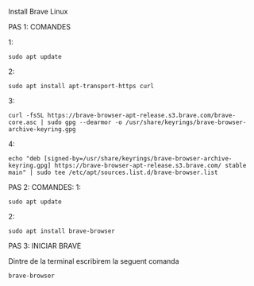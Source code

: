 Install Brave Linux

PAS 1: COMANDES

1:
   ```
 sudo apt update
   ```
2:
   ```
 sudo apt install apt-transport-https curl
   ```
3:
   ```
 curl -fsSL https://brave-browser-apt-release.s3.brave.com/brave-core.asc | sudo gpg --dearmor -o /usr/share/keyrings/brave-browser-archive-keyring.gpg
   ```
4:
   ```
 echo "deb [signed-by=/usr/share/keyrings/brave-browser-archive-keyring.gpg] https://brave-browser-apt-release.s3.brave.com/ stable main" | sudo tee /etc/apt/sources.list.d/brave-browser.list
   ```
PAS 2: COMANDES:
1:
   ```
 sudo apt update
   ```
2:
   ```
 sudo apt install brave-browser 
   ```
PAS 3: INICIAR BRAVE

Dintre de la terminal escribirem la seguent comanda
   ```
brave-browser
   ```
